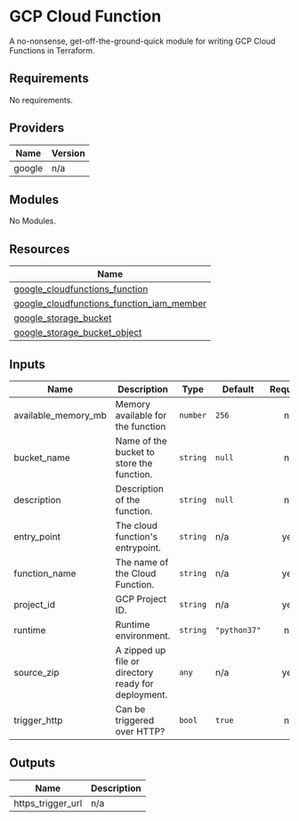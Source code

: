# GCP Cloud Function

A no-nonsense, get-off-the-ground-quick module for writing GCP Cloud Functions in Terraform.

## Requirements

No requirements.

## Providers

| Name   | Version |
| ------ | ------- |
| google | n/a     |

## Modules

No Modules.

## Resources
| Name                                                                                                                                                           |
| -------------------------------------------------------------------------------------------------------------------------------------------------------------- |
| [google_cloudfunctions_function](https://registry.terraform.io/providers/hashicorp/google/latest/docs/resources/cloudfunctions_function)                       |
| [google_cloudfunctions_function_iam_member](https://registry.terraform.io/providers/hashicorp/google/latest/docs/resources/cloudfunctions_function_iam_member) |
| [google_storage_bucket](https://registry.terraform.io/providers/hashicorp/google/latest/docs/resources/storage_bucket)                                         |
| [google_storage_bucket_object](https://registry.terraform.io/providers/hashicorp/google/latest/docs/resources/storage_bucket_object)                           |

## Inputs

| Name                | Description                                         | Type     | Default      | Required |
| ------------------- | --------------------------------------------------- | -------- | ------------ | :------: |
| available_memory_mb | Memory available for the function                   | `number` | `256`        |    no    |
| bucket_name         | Name of the bucket to store the function.           | `string` | `null`       |    no    |
| description         | Description of the function.                        | `string` | `null`       |    no    |
| entry_point         | The cloud function's entrypoint.                    | `string` | n/a          |   yes    |
| function_name       | The name of the Cloud Function.                     | `string` | n/a          |   yes    |
| project_id          | GCP Project ID.                                     | `string` | n/a          |   yes    |
| runtime             | Runtime environment.                                | `string` | `"python37"` |    no    |
| source_zip          | A zipped up file or directory ready for deployment. | `any`    | n/a          |   yes    |
| trigger_http        | Can be triggered over HTTP?                         | `bool`   | `true`       |    no    |

## Outputs

| Name              | Description |
| ----------------- | ----------- |
| https_trigger_url | n/a         |
